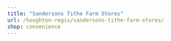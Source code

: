```yaml
---
title: "Sandersons Tithe Farm Stores"
url: /houghton-regis/sandersons-tithe-farm-stores/
shop: convenience
---
```

